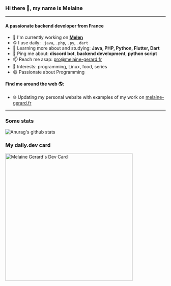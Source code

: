 ### Hi there 👋, my name is Melaine
---

#### A passionate backend developer from France


- 🏢 I'm currently working on **[Melen](https://github.com/melainegerard/melenbot-v2)**
- ⚙️ I use daily: `.java`, `.php`, `.py`, `.dart`
- 🌱 Learning more about and studying: **Java, PHP, Python, Flutter, Dart**
- 💬 Ping me about: **discord bot**, **backend development**, **python script**
- 📫 Reach me asap: [pro@melaine-gerard.fr](mailto:pro@melaine-gerard.fr)
- 💜 Interests: programming, Linux, food, series
- 😄 Passionate about Programming

#### Find me around the web 🌎:
- 🌐 Updating my personal website with examples of my work on [melaine-gerard.fr](https://melaine-gerard.fr)

---
### Some stats

![Anurag's github stats](https://github-readme-stats.vercel.app/api?username=MelaineGerard&show_icons=true&theme=dark)


### My daily.dev card

<a href="https://app.daily.dev/MelaineGerard"><img src="https://api.daily.dev/devcards/8fa5ffda408a4e4b80898382def8c9fb.png?r=gf7" width="400" alt="Melaine Gerard's Dev Card"/></a>
